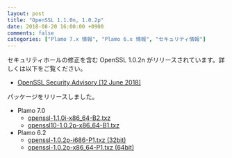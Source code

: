 ```yaml
---
layout: post
title: "OpenSSL 1.1.0n, 1.0.2p"
date: 2018-08-20 16:00:00 +0900
comments: false
categories: ["Plamo 7.x 情報", "Plamo 6.x 情報", "セキュリティ情報"]
---
```


セキュリティホールの修正を含む OpenSSL 1.0.2n がリリースされています。詳しくは以下をご覧ください。

* [OpenSSL Security Advisory [12 June 2018]](https://www.openssl.org/news/secadv/20180612.txt)

パッケージをリリースしました。

* Plamo 7.0
  * [openssl-1.1.0i-x86_64-B2.txz](http://repository.plamolinux.org/pub/linux/Plamo/Plamo-7.x/x86_64/plamo/00_base/openssl-1.1.0i-x86_64-B2.txz)
  * [openssl10-1.0.2p-x86_64-B1.txz](http://repository.plamolinux.org/pub/linux/Plamo/Plamo-7.x/x86_64/plamo/00_base/openssl10-1.0.2p-x86_64-B1.txz)
* Plamo 6.2
  * [openssl-1.0.2p-i686-P1.txz (32bit)](ftp://plamo.linet.gr.jp/pub/Plamo-6.x/x86/plamo/00_base/openssl-1.0.2p-i686-P1.txz)
  * [openssl-1.0.2p-x86_64-P1.txz (64bit)](ftp://plamo.linet.gr.jp/pub/Plamo-6.x/x86_64/plamo/00_base/openssl-1.0.2p-x86_64-P1.txz)
